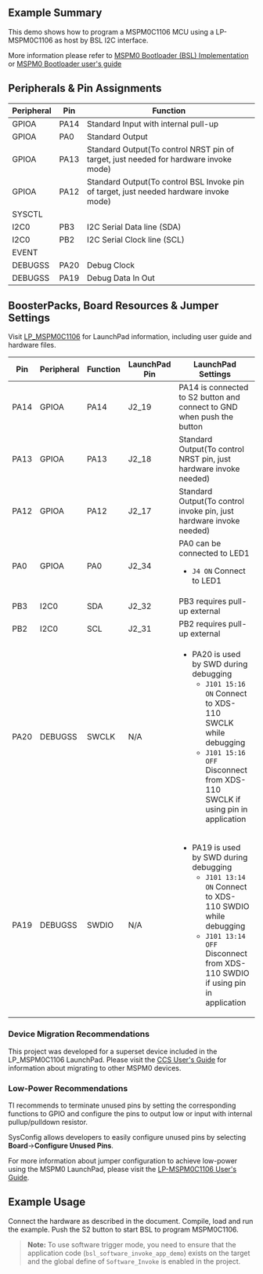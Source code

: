 ## Example Summary

This demo shows how to program a MSPM0C1106 MCU using a LP-MSPM0C1106 as host by BSL I2C interface.

More information please refer to [MSPM0 Bootloader (BSL) Implementation](https://www.ti.com/lit/slaae88) or [MSPM0 Bootloader user's guide](https://www.ti.com/lit/slau887)

## Peripherals & Pin Assignments

| Peripheral | Pin | Function |
| --- | --- | --- |
| GPIOA | PA14 | Standard Input with internal pull-up |
| GPIOA | PA0 | Standard Output |
| GPIOA | PA13 | Standard Output(To control NRST pin of target, just needed for hardware invoke mode) |
| GPIOA | PA12 | Standard Output(To control BSL Invoke pin of target, just needed hardware invoke mode) |
| SYSCTL |  |  |
| I2C0 | PB3 | I2C Serial Data line (SDA) |
| I2C0 | PB2 | I2C Serial Clock line (SCL) |
| EVENT |  |  |
| DEBUGSS | PA20 | Debug Clock |
| DEBUGSS | PA19 | Debug Data In Out |

## BoosterPacks, Board Resources & Jumper Settings

Visit [LP_MSPM0C1106](https://www.ti.com/tool/LP-MSPM0C1106) for LaunchPad information, including user guide and hardware files.

| Pin | Peripheral | Function | LaunchPad Pin | LaunchPad Settings |
| --- | --- | --- | --- | --- |
| PA14 | GPIOA | PA14 | J2_19 | PA14 is connected to S2 button and connect to GND when push the button|
| PA13 | GPIOA | PA13 | J2_18 | Standard Output(To control NRST pin, just hardware invoke needed) |
| PA12 | GPIOA | PA12 | J2_17 | Standard Output(To control invoke pin,  just hardware invoke needed) |
| PA0 | GPIOA | PA0 | J2_34 |  PA0 can be connected to LED1<br><ul><li>`J4 ON` Connect to LED1 |
| PB3 | I2C0 | SDA | J2_32 | PB3 requires pull-up external |
| PB2 | I2C0 | SCL | J2_31 | PB2 requires pull-up external |
| PA20 | DEBUGSS | SWCLK | N/A | <ul><li>PA20 is used by SWD during debugging<br><ul><li>`J101 15:16 ON` Connect to XDS-110 SWCLK while debugging<br><li>`J101 15:16 OFF` Disconnect from XDS-110 SWCLK if using pin in application</ul></ul> |
| PA19 | DEBUGSS | SWDIO | N/A | <ul><li>PA19 is used by SWD during debugging<br><ul><li>`J101 13:14 ON` Connect to XDS-110 SWDIO while debugging<br><li>`J101 13:14 OFF` Disconnect from XDS-110 SWDIO if using pin in application</ul></ul> |

### Device Migration Recommendations
This project was developed for a superset device included in the LP_MSPM0C1106 LaunchPad. Please
visit the [CCS User's Guide](https://software-dl.ti.com/msp430/esd/MSPM0-SDK/latest/docs/english/tools/ccs_ide_guide/doc_guide/doc_guide-srcs/ccs_ide_guide.html#sysconfig-project-migration)
for information about migrating to other MSPM0 devices.

### Low-Power Recommendations
TI recommends to terminate unused pins by setting the corresponding functions to
GPIO and configure the pins to output low or input with internal
pullup/pulldown resistor.

SysConfig allows developers to easily configure unused pins by selecting **Board**→**Configure Unused Pins**.

For more information about jumper configuration to achieve low-power using the
MSPM0 LaunchPad, please visit the [LP-MSPM0C1106 User's Guide](https://www.ti.com/lit/slau950).

## Example Usage

Connect the hardware as described in the document. Compile, load and run the example.
Push the S2 button to start BSL to program MSPM0C1106.

> **Note:** To use software trigger mode, you need to ensure that the application code (`bsl_software_invoke_app_demo`) exists on the target and the global define of `Software_Invoke` is enabled in the project.
